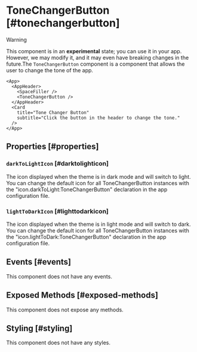 # ToneChangerButton [#tonechangerbutton]

>[!WARNING]
> This component is in an **experimental** state; you can use it in your app. However, we may modify it, and it may even have breaking changes in the future.The `ToneChangerButton` component is a component that allows the user to change the tone of the app.

```xmlui-pg {4} copy display name="Example: using ToneChangerButton"
<App>
  <AppHeader>
    <SpaceFiller />
    <ToneChangerButton />
  </AppHeader>
  <Card
    title="Tone Changer Button"
    subtitle="Click the button in the header to change the tone."
  />
</App>
```

## Properties [#properties]

### `darkToLightIcon` [#darktolighticon]

The icon displayed when the theme is in dark mode and will switch to light. You can change the default icon for all ToneChangerButton instances with the "icon.darkToLight:ToneChangerButton" declaration in the app configuration file.

### `lightToDarkIcon` [#lighttodarkicon]

The icon displayed when the theme is in light mode and will switch to dark. You can change the default icon for all ToneChangerButton instances with the "icon.lightToDark:ToneChangerButton" declaration in the app configuration file.

## Events [#events]

This component does not have any events.

## Exposed Methods [#exposed-methods]

This component does not expose any methods.

## Styling [#styling]

This component does not have any styles.

